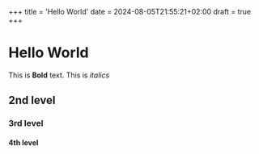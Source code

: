 +++
title = 'Hello World'
date = 2024-08-05T21:55:21+02:00
draft = true
+++

# Hello World

This is **Bold** text. This is *italics*

## 2nd level

### 3rd level

#### 4th level


